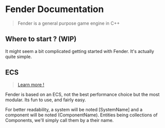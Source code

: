 # Fender Documentation

> Fender is a general purpose game engine in C++

## Where to start ? (WIP)

It might seem a bit complicated getting started with Fender. It's actually quite simple.

## ECS
> [Learn more !](./ecs.md)

Fender is based on an ECS, not the best performance choice but the most modular. Its fun to use, and fairly easy. 

For better readability, a system will be noted [SystemName] and a component will be noted (ComponentName). Entities being collections of Components, we'll simply call them by a their name.